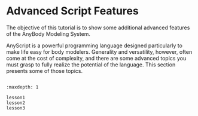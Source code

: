 # Advanced Script Features

The objective of this tutorial is to show some additional advanced
features of the AnyBody Modeling System.

AnyScript is a powerful programming language designed particularly to
make life easy for body modelers. Generality and versatility, however,
often come at the cost of complexity, and there are some advanced topics
you must grasp to fully realize the potential of the language. This
section presents some of those topics.

```{rubric} Tutorial content
```

```{toctree}
:maxdepth: 1

lesson1
lesson2
lesson3
```
